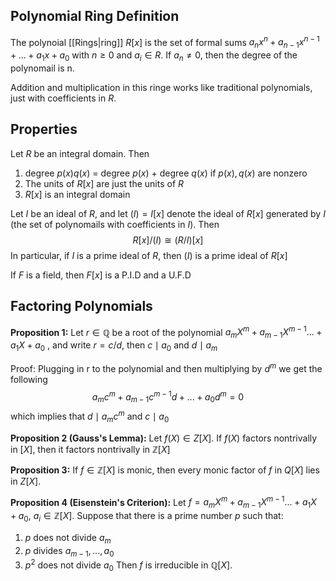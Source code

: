 ## Polynomial Ring Definition 

The polynoial [[Rings|ring]] $R[x]$ is the set of formal sums $a_{n}x^{n} + a_{n-1}x^{n-1}+ \dots+ a_{1}x+ a_0$  with $n \ge 0$ and $a_{i} \in R$. If $a_{n}\neq 0$, then the degree of the polynomail is n.

Addition and multiplication in this ringe works like traditional polynomials, just with coefficients in $R$.

## Properties

Let $R$ be an integral domain. Then
1. degree $p(x)q(x)$ = degree $p(x)$ + degree $q(x)$ if $p(x), q(x)$ are nonzero
2. The units of $R[x]$ are just the units of $R$
3. $R[x]$ is an integral domain

Let $I$ be an ideal of $R$, and let $(I) = I[x]$ denote the ideal of $R[x]$ generated by $I$ (the set of polynomails with coefficients in $I$). Then $$R[x] / (I) \cong (R / I)[x] $$ In particular, if $I$ is a prime ideal of $R$, then $(I)$ is a prime ideal of $R[x]$

If $F$ is a field, then $F[x]$ is a P.I.D and a U.F.D

## Factoring Polynomials

**Proposition 1:** Let $r \in \mathbb{Q}$ be a root of the polynomial $a_{m}X^{m} + a_{m-1}X^{m-1} ... + a_{1}X + a_0$ , and write $r = c/d$, then $c \mid a_0$ and $d \mid a_m$ 

Proof: Plugging in r to the polynomial and then multiplying by $d^m$ we get the following $$a_{m}c^{m}+ a_{m-1}c^{m-1}d+ ... + a_{0}d^{m}=0$$ which implies that $d \mid a_{m}c^{m}$ and $c \mid a_{0}$

**Proposition 2 (Gauss's Lemma):** Let $f(X) \in Z[X]$. If $f(X)$ factors nontrivally in $\mathbb[X]$, then it factors nontrivally in $\mathbb{Z}[X]$

**Proposition 3:** If $f \in \mathbb{Z}[X]$  is monic, then every monic factor of $f$ in $Q[X]$ lies in $Z[X]$.

**Proposition 4 (Eisenstein's Criterion):** Let $f = a_{m}X^{m} + a_{m-1}X^{m-1} ... + a_{1}X + a_0$, $a_{i} \in \mathbb{Z}[X]$. Suppose that there is a prime number $p$ such that:
1.  $p$ does not divide $a_m$
2.  $p$ divides $a_{m-1}, ... , a_0$ 
3. $p^{2}$ does not divide $a_0$
Then $f$ is irreducible in $\mathbb{Q}[X]$.